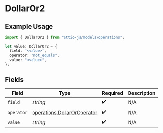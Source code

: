 # DollarOr2

## Example Usage

```typescript
import { DollarOr2 } from "attio-js/models/operations";

let value: DollarOr2 = {
  field: "<value>",
  operator: "not_equals",
  value: "<value>",
};
```

## Fields

| Field                                                                      | Type                                                                       | Required                                                                   | Description                                                                |
| -------------------------------------------------------------------------- | -------------------------------------------------------------------------- | -------------------------------------------------------------------------- | -------------------------------------------------------------------------- |
| `field`                                                                    | *string*                                                                   | :heavy_check_mark:                                                         | N/A                                                                        |
| `operator`                                                                 | [operations.DollarOrOperator](../../models/operations/dollaroroperator.md) | :heavy_check_mark:                                                         | N/A                                                                        |
| `value`                                                                    | *string*                                                                   | :heavy_check_mark:                                                         | N/A                                                                        |